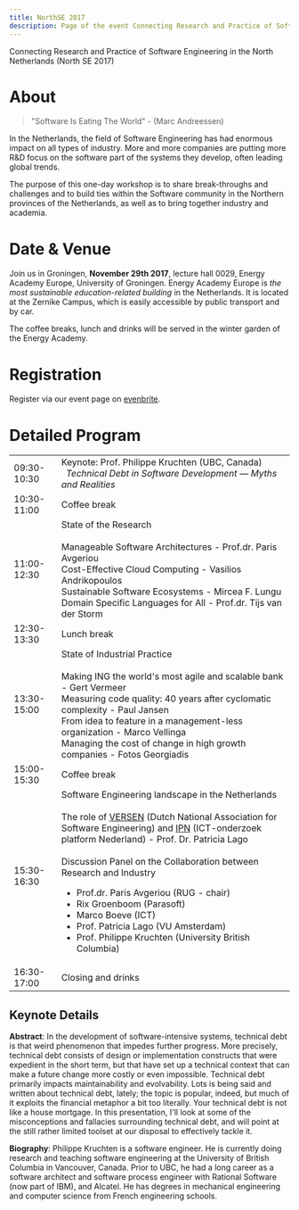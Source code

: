 ```yaml
---
title: NorthSE 2017
description: Page of the event Connecting Research and Practice of Software Engineering in the North Netherlands (North SE 2017) from the SEARCH group.
---
```


Connecting Research and Practice of Software Engineering in the North Netherlands (North SE 2017)

# About

> "Software Is Eating The World" - (Marc Andreessen)

In the Netherlands, the field of Software Engineering has had enormous impact on all types of industry. More and more companies are putting more R&D focus on the software part of the systems they develop, often leading global trends.

The purpose of this one-day workshop is to share break-throughs and challenges and to build ties within the Software community in the Northern provinces of the Netherlands, as well as to bring together industry and academia.

# Date & Venue

Join us in Groningen, **November 29th 2017**, lecture hall 0029, Energy Academy Europe, University of Groningen. Energy Academy Europe is *the most sustainable education-related building* in the Netherlands. It is located at the Zernike Campus, which is easily accessible by public transport and by car.

The coffee breaks, lunch and drinks will be served in the winter garden of the Energy Academy. 

# Registration

Register via our event page on [evenbrite](https://www.eventbrite.co.uk/e/north-se-2017-connecting-software-research-and-practice-tickets-38106285927).

# Detailed Program

<table style="border: 0px;">
    <tbody>
        <tr>
            <td>09:30-10:30</td>
            <td>Keynote: Prof. Philippe Kruchten (UBC, Canada)<br> &nbsp;&nbsp;<i>Technical Debt in Software Development — Myths and Realities</i></td>
        </tr>
        <tr>
            <td>10:30-11:00</td>
            <td>Coffee break</td>
        </tr>
        <tr>
            <td>11:00-12:30</td>
            <td>State of the Research<br><br>Manageable Software Architectures - Prof.dr. Paris Avgeriou<br>Cost-Effective Cloud Computing - Vasilios Andrikopoulos<br>Sustainable Software Ecosystems - Mircea F. Lungu<br>Domain Specific Languages for All - Prof.dr. Tijs van der Storm</td>
        </tr>
        <tr>
            <td>12:30-13:30</td>
            <td>Lunch break</td>
        </tr>
        <tr>
            <td>13:30-15:00</td>
            <td>State of Industrial Practice<br><br>Making ING the world's most agile and scalable bank - Gert Vermeer<br>Measuring code quality: 40 years after cyclomatic complexity - Paul Jansen<br>From idea to feature in a management-less organization - Marco Vellinga<br>Managing the cost of change in high growth companies - Fotos Georgiadis</td>
        </tr>
        <tr>
            <td>15:00-15:30</td>
            <td>Coffee break</td>
        </tr>
        <tr>
            <td>15:30-16:30</td>
            <td>Software Engineering landscape in the Netherlands<br><br>The role of <a href="http://versen.nl/">VERSEN</a> (Dutch National Association for Software Engineering) and <a href="http://www.ict-onderzoek.net/">IPN</a> (ICT-onderzoek platform Nederland) - Prof. Dr. Patricia Lago<br><br>Discussion Panel on the Collaboration between Research and Industry<ul><li>Prof.dr. Paris Avgeriou (RUG - chair)</li><li>Rix Groenboom (Parasoft)</li><li>Marco Boeve (ICT)</li><li>Prof. Patricia Lago (VU Amsterdam)</li><li>Prof. Philippe Kruchten (University British Columbia)</li></ul></td>
        </tr>
        <tr>
            <td>16:30-17:00</td>
            <td>Closing and drinks</td>
        </tr>
    </tbody>
</table>

## Keynote Details

**Abstract**: In the development of software-intensive systems, technical debt is that weird phenomenon that impedes further progress. More precisely, technical debt consists of design or implementation constructs that were expedient in the short term, but that have set up a technical context that can make a future change more costly or even impossible. Technical debt primarily impacts maintainability and evolvability. Lots is being said and written about technical debt, lately; the topic is popular, indeed, but much of it exploits the financial metaphor a bit too literally. Your technical debt is not like a house mortgage. In this presentation, I'll look at some of the misconceptions and fallacies surrounding technical debt, and will point at the still rather limited toolset at our disposal to effectively tackle it.

**Biography**: Philippe Kruchten is a software engineer. He is currently doing research and teaching software engineering at the University of British Columbia in Vancouver, Canada. Prior to UBC, he had a long career as a software architect and software process engineer with Rational Software (now part of IBM), and Alcatel. He has degrees in mechanical engineering and computer science from French engineering schools.

